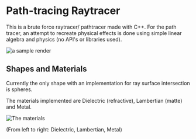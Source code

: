 # Path-tracing Raytracer

This is a brute force raytracer/ pathtracer made with C++. For the path tracer, an attempt to recreate physical effects is done using simple linear algebra and physics 
(no API's or libraries used).

![a sample render](https://github.com/jackcuikq/simple_raytracer/blob/master/renders/main.jpg)

## Shapes and Materials

Currently the only shape with an implementation for ray surface intersection is spheres.

The materials implemented are Dielectric (refractive), Lambertian (matte) and Metal. 

![The materials](https://github.com/jackcuikq/simple_raytracer/blob/master/renders/sample_render.jpg)

(From left to right: Dielectric, Lambertian, Metal)



